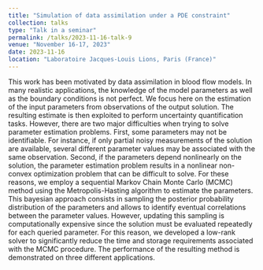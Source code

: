 ```yaml
---
title: "Simulation of data assimilation under a PDE constraint"
collection: talks
type: "Talk in a seminar"
permalink: /talks/2023-11-16-talk-9
venue: "November 16-17, 2023"
date: 2023-11-16
location: "Laboratoire Jacques-Louis Lions, Paris (France)"
---
```

This work has been motivated by data assimilation in blood flow models. In many realistic applications, the knowledge of the model parameters as well as the boundary conditions is not perfect. We focus here on the estimation of the input parameters from observations of the output solution. The resulting estimate is then exploited to perform uncertainty quantification tasks. However, there are two major difficulties when trying to solve parameter estimation problems. First, some parameters may not be identifiable. For instance, if only partial noisy measurements of the solution are available, several different parameter values may be associated with the same observation. Second, if the parameters depend nonlinearly on the solution, the parameter estimation problem results in a nonlinear non-convex optimization problem that can be difficult to solve. For these reasons, we employ a sequential Markov Chain Monte Carlo (MCMC) method using the Metropolis-Hasting algorithm to estimate the parameters. This bayesian approach consists in sampling the posterior probability distribution of the parameters and allows to identify eventual correlations between the parameter values. However, updating this sampling is computationally expensive since the solution must be evaluated repeatedly for each queried parameter. For this reason, we developed a low-rank solver to significantly reduce the time and storage requirements associated with the MCMC procedure. The performance of the resulting method is demonstrated on three different applications.
